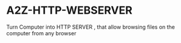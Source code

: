 # A2Z-HTTP-WEBSERVER
Turn Computer into HTTP SERVER , that allow browsing files on the computer from any browser
